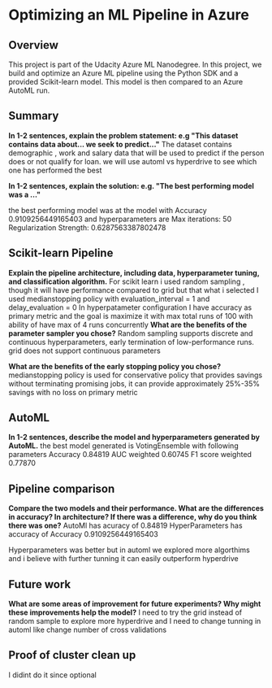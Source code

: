 # Optimizing an ML Pipeline in Azure

## Overview
This project is part of the Udacity Azure ML Nanodegree.
In this project, we build and optimize an Azure ML pipeline using the Python SDK and a provided Scikit-learn model.
This model is then compared to an Azure AutoML run.

## Summary
**In 1-2 sentences, explain the problem statement: e.g "This dataset contains data about... we seek to predict..."**
The dataset contains demographic , work and salary data that will be used to predict if the person does or not qualify for loan.
we will use automl vs hyperdrive to see which one has performed the best

**In 1-2 sentences, explain the solution: e.g. "The best performing model was a ..."**

the best performing model was at  the model with 
Accuracy
0.9109256449165403
and hyperparameters are
Max iterations:
50
Regularization Strength:
0.6287563387802478


## Scikit-learn Pipeline
**Explain the pipeline architecture, including data, hyperparameter tuning, and classification algorithm.**
For scikit learn i used random sampling , though it will have performance compared to grid but that what i selected 
I used medianstopping policy with evaluation_interval = 1 and delay_evaluation = 0
In hyperpatameter configuration  I have  accuracy as primary metric and the goal is maximize it with max total runs of 100 with ability of have max of 4 runs concurrently
**What are the benefits of the parameter sampler you chose?**
Random sampling supports discrete and continuous hyperparameters, early termination of low-performance runs.
grid does not support continuous parameters

**What are the benefits of the early stopping policy you chose?**
medianstopping policy is used for conservative policy that provides savings without terminating promising jobs, it can provide approximately 25%-35% savings with no loss on primary metric

## AutoML
**In 1-2 sentences, describe the model and hyperparameters generated by AutoML.**
the best model generated is VotingEnsemble with following parameters
Accuracy
0.84819
AUC weighted
0.60745
F1 score weighted
0.77870

## Pipeline comparison
**Compare the two models and their performance. What are the differences in accuracy? In architecture? If there was a difference, why do you think there was one?**
AutoMl has acuracy of 0.84819
HyperParameters has accuracy of Accuracy
0.9109256449165403

Hyperparameters was better but in automl we explored more algorthims and i believe with further tunning it can easily outperform hyperdrive
## Future work
**What are some areas of improvement for future experiments? Why might these improvements help the model?**
I need to try the grid instead of random sample to explore more hyperdrive and I need to change tunning in automl like change number of cross validations
## Proof of cluster clean up

I didint do it since optional
